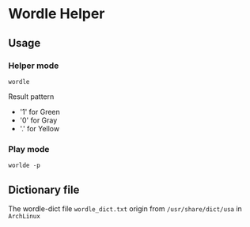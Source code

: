 # Wordle Helper

## Usage

### Helper mode

```shell
wordle
```

Result pattern

- '1' for Green
- '0' for Gray
- '.' for Yellow

### Play mode

```shell
worlde -p
```

## Dictionary file

The wordle-dict file `wordle_dict.txt` origin from `/usr/share/dict/usa` in `ArchLinux`

